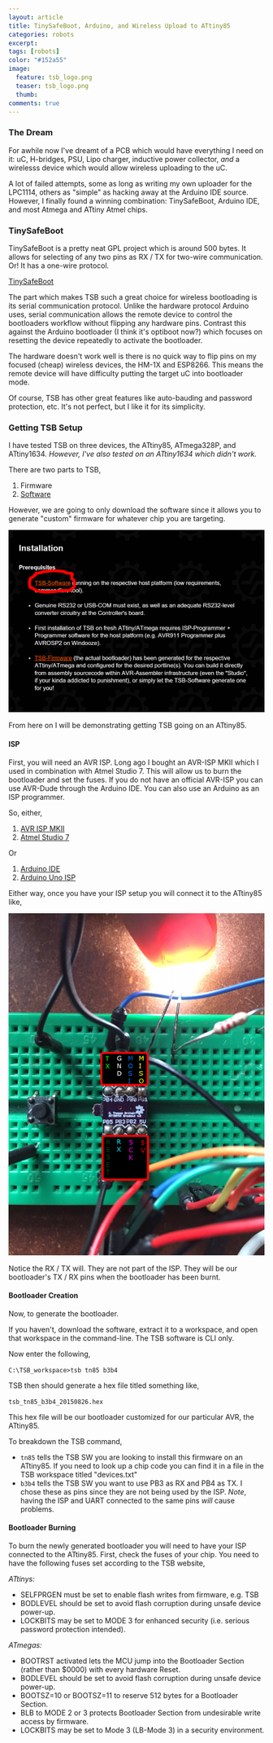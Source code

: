 ```yaml
---
layout: article
title: TinySafeBoot, Arduino, and Wireless Upload to ATtiny85
categories: robots
excerpt:
tags: [robots]
color: "#152a55"
image:
  feature: tsb_logo.png
  teaser: tsb_logo.png
  thumb:
comments: true
---
```


### The Dream

For awhile now I've dreamt of a PCB which would have everything I need on it: uC, H-bridges, PSU, Lipo charger, inductive power collector, _and_ a wirelesss device which would allow wireless uploading to the uC.  

A lot of failed attempts, some as long as writing my own uploader for the LPC1114, others as "simple" as hacking away at the Arduino IDE source.  However, I finally found a winning combination: TinySafeBoot, Arduino IDE, and most Atmega and ATtiny Atmel chips.

### TinySafeBoot

TinySafeBoot is a pretty neat GPL project which is around 500 bytes.  It allows for selecting of any two pins as RX / TX for two-wire communication.  Or! It has a one-wire protocol.

[TinySafeBoot](http://jtxp.org/tech/tinysafeboot_en.htm)

The part which makes TSB such a great choice for wireless bootloading is its serial communication protocol.  Unlike the hardware protocol Arduino uses, serial communication allows the remote device to control the bootloaders workflow without flipping any hardware pins.  Contrast this against the Arduino bootloader (I think it's optiboot now?) which focuses on resetting the device repeatedly to activate the bootloader.

The hardware doesn't work well is there is no quick way to flip pins on my focused (cheap) wireless devices, the HM-1X and ESP8266.  This means the remote device will have difficulty putting the target uC into bootloader mode.

Of course, TSB has other great features like auto-bauding and password protection, etc.  It's not perfect, but I like it for its simplicity.

### Getting TSB Setup

I have tested TSB on three devices, the ATtiny85, ATmega328P, and ATtiny1634.  _However, I've also tested on an ATtiny1634 which didn't work._

There are two parts to TSB,

1. Firmware
2. [Software](http://jtxp.org/tech/tinysafeboot_en.htm)

However, we are going to only download the software since it allows you to generate "custom" firmware for whatever chip you are targeting.

<a href="http://jtxp.org/tech/tinysafeboot_en.htm"><img src="/images/TSB_software_click.PNG"></a>

From here on I will be demonstrating getting TSB going on an ATtiny85.

#### ISP

First, you will need an AVR ISP.  Long ago I bought an AVR-ISP MKII which I used in combination with Atmel Studio 7.  This will allow us to burn the bootloader and set the fuses.  If you do not have an official AVR-ISP you can use AVR-Dude through the Arduino IDE.  You can also use an Arduino as an ISP programmer.

So, either,

1. [AVR ISP MKII](http://www.atmel.com/tools/AVRISPMKII.aspx)
2. [Atmel Studio 7](http://www.atmel.com/Microsite/atmel-studio/)

Or

1. [Arduino IDE](https://www.arduino.cc/en/Main/Software)
2. [Arduino Uno ISP](https://www.arduino.cc/en/Tutorial/ArduinoISP)

Either way, once you have your ISP setup you will connect it to the ATtiny85 like,

![](/images/attiny85_soic.png)

Notice the RX / TX will.  They are not part of the ISP.  They will be our bootloader's TX / RX pins when the bootloader has been burnt.

#### Bootloader Creation

Now, to generate the bootloader.

If you haven't, download the software, extract it to a workspace, and open that workspace in the command-line.  The TSB software is CLI only.

Now enter the following,

`C:\TSB_workspace>tsb tn85 b3b4`

TSB then should generate a hex file titled something like,

`tsb_tn85_b3b4_20150826.hex`

This hex file will be our bootloader customized for our particular AVR, the ATtiny85.

To breakdown the TSB command,

* `tn85` tells the TSB SW you are looking to install this firmware on an ATtiny85. If you need to look up a chip code you can find it in a file in the TSB workspace titled "devices.txt"
* `b3b4` tells the TSB SW you want to use PB3 as RX and PB4 as TX.  I chose these as pins since they are not being used by the ISP.  _Note_, having the ISP and UART connected to the same pins _will_ cause problems.

#### Bootloader Burning

To burn the newly generated bootloader you will need to have your ISP connected to the ATtiny85.  First, check the fuses of your chip.  You need to have the following fuses set according to the TSB website,

_ATtinys:_
* SELFPRGEN must be set to enable flash writes from firmware, e.g. TSB
* BODLEVEL should be set to avoid flash corruption during unsafe device power-up.
* LOCKBITS may be set to MODE 3 for enhanced security (i.e. serious password protection intended).

_ATmegas:_
* BOOTRST activated lets the MCU jump into the Bootloader Section (rather than $0000) with every hardware Reset.
* BODLEVEL should be set to avoid flash corruption during unsafe device power-up.
* BOOTSZ=10 or BOOTSZ=11 to reserve 512 bytes for a Bootloader Section.
* BLB to MODE 2 or 3 protects Bootloader Section from undesirable write access by firmware.
* LOCKBITS may be set to Mode 3 (LB-Mode 3) in a security environment.
